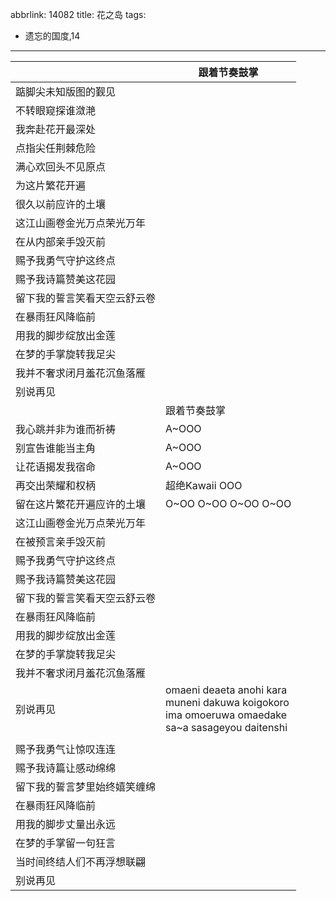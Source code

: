abbrlink: 14082
title: 花之岛
tags:
  - 遗忘的国度,14
---
|      |跟着节奏鼓掌|
|--|--|
|踮脚尖未知版图的觐见|      |
|不转眼窥探谁潋滟|      |
|我奔赴花开最深处|      |
|点指尖任荆棘危险|      |
|满心欢回头不见原点|      |
|为这片繁花开遍|      |
|很久以前应许的土壤|      |
|这江山画卷金光万点荣光万年|      |
|在从内部亲手毁灭前|      |
|赐予我勇气守护这终点|      |
|赐予我诗篇赞美这花园|      |
|留下我的誓言笑看天空云舒云卷|      |
|在暴雨狂风降临前|      |
|用我的脚步绽放出金莲|      |
|在梦的手掌旋转我足尖|      |
|我并不奢求闭月羞花沉鱼落雁|      |
|别说再见|      |
|      |跟着节奏鼓掌|
|我心跳并非为谁而祈祷|A~OOO|
|别宣告谁能当主角|A~OOO|
|让花语揭发我宿命|A~OOO|
|再交出荣耀和权柄|超绝Kawaii OOO|
|留在这片繁花开遍应许的土壤|O~OO O~OO O~OO O~OO|
|这江山画卷金光万点荣光万年|      |
|在被预言亲手毁灭前|      |
|赐予我勇气守护这终点|      |
|赐予我诗篇赞美这花园|      |
|留下我的誓言笑看天空云舒云卷|      |
|在暴雨狂风降临前|      |
|用我的脚步绽放出金莲|      |
|在梦的手掌旋转我足尖|      |
|我并不奢求闭月羞花沉鱼落雁|      |
|别说再见|omaeni deaeta anohi kara<br>muneni dakuwa koigokoro<br>ima omoeruwa omaedake<br>sa~a sasageyou daitenshi|
|      |      |
|赐予我勇气让惊叹连连|      |
|赐予我诗篇让感动绵绵|      |
|留下我的誓言梦里始终嬉笑缠绵|      |
|在暴雨狂风降临前|      |
|用我的脚步丈量出永远|      |
|在梦的手掌留一句狂言|      |
|当时间终结人们不再浮想联翩|      |
|别说再见|      |